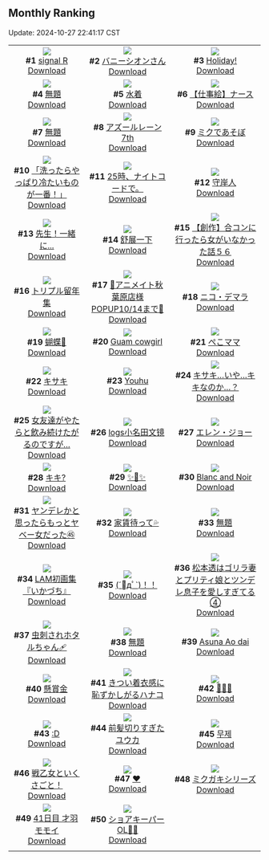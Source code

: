 ## Monthly Ranking
Update: 2024-10-27 22:41:17 CST

|      |      |      |
| :----: | :----: | :----: |
| ![](https://i.pixiv.re/c/240x480/img-master/img/2024/09/29/00/00/35/122857414_p0_master1200.jpg)<br>**#1** [signal R](https://www.pixiv.net/artworks/122857414)<br>[Download](https://i.pixiv.re/img-original/img/2024/09/29/00/00/35/122857414_p0.jpg) | ![](https://i.pixiv.re/c/240x480/img-master/img/2024/09/29/00/02/15/122857634_p0_master1200.jpg)<br>**#2** [バニーシオンさん](https://www.pixiv.net/artworks/122857634)<br>[Download](https://i.pixiv.re/img-original/img/2024/09/29/00/02/15/122857634_p0.png) | ![](https://i.pixiv.re/c/240x480/img-master/img/2024/09/29/01/04/08/122859914_p0_master1200.jpg)<br>**#3** [Holiday!](https://www.pixiv.net/artworks/122859914)<br>[Download](https://i.pixiv.re/img-original/img/2024/09/29/01/04/08/122859914_p0.png) |
| ![](https://i.pixiv.re/c/240x480/img-master/img/2024/09/29/08/34/57/122866395_p0_master1200.jpg)<br>**#4** [無題](https://www.pixiv.net/artworks/122866395)<br>[Download](https://i.pixiv.re/img-original/img/2024/09/29/08/34/57/122866395_p0.png) | ![](https://i.pixiv.re/c/240x480/img-master/img/2024/09/29/17/13/38/122877795_p0_master1200.jpg)<br>**#5** [水着](https://www.pixiv.net/artworks/122877795)<br>[Download](https://i.pixiv.re/img-original/img/2024/09/29/17/13/38/122877795_p0.jpg) | ![](https://i.pixiv.re/c/240x480/img-master/img/2024/09/29/17/00/57/122877453_p0_master1200.jpg)<br>**#6** [【仕事絵】ナース](https://www.pixiv.net/artworks/122877453)<br>[Download](https://i.pixiv.re/img-original/img/2024/09/29/17/00/57/122877453_p0.jpg) |
| ![](https://i.pixiv.re/c/240x480/img-master/img/2024/09/29/00/28/42/122858699_p0_master1200.jpg)<br>**#7** [無題](https://www.pixiv.net/artworks/122858699)<br>[Download](https://i.pixiv.re/img-original/img/2024/09/29/00/28/42/122858699_p0.png) | ![](https://i.pixiv.re/c/240x480/img-master/img/2024/09/28/17/15/18/122844326_p0_master1200.jpg)<br>**#8** [アズールレーン7th](https://www.pixiv.net/artworks/122844326)<br>[Download](https://i.pixiv.re/img-original/img/2024/09/28/17/15/18/122844326_p0.jpg) | ![](https://i.pixiv.re/c/240x480/img-master/img/2024/09/27/16/16/46/122811803_p0_master1200.jpg)<br>**#9** [ミクであそぼ](https://www.pixiv.net/artworks/122811803)<br>[Download](https://i.pixiv.re/img-original/img/2024/09/27/16/16/46/122811803_p0.jpg) |
| ![](https://i.pixiv.re/c/240x480/img-master/img/2024/09/28/17/56/08/122845320_p0_master1200.jpg)<br>**#10** [「洗ったらやっぱり冷たいものが一番！」](https://www.pixiv.net/artworks/122845320)<br>[Download](https://i.pixiv.re/img-original/img/2024/09/28/17/56/08/122845320_p0.png) | ![](https://i.pixiv.re/c/240x480/img-master/img/2024/09/29/22/11/14/122887876_p0_master1200.jpg)<br>**#11** [25時、ナイトコードで。](https://www.pixiv.net/artworks/122887876)<br>[Download](https://i.pixiv.re/img-original/img/2024/09/29/22/11/14/122887876_p0.jpg) | ![](https://i.pixiv.re/c/240x480/img-master/img/2024/09/29/12/59/53/122871619_p0_master1200.jpg)<br>**#12** [守岸人](https://www.pixiv.net/artworks/122871619)<br>[Download](https://i.pixiv.re/img-original/img/2024/09/29/12/59/53/122871619_p0.png) |
| ![](https://i.pixiv.re/c/240x480/img-master/img/2024/09/29/00/17/19/122858276_p0_master1200.jpg)<br>**#13** [先生！一緒に...](https://www.pixiv.net/artworks/122858276)<br>[Download](https://i.pixiv.re/img-original/img/2024/09/29/00/17/19/122858276_p0.png) | ![](https://i.pixiv.re/c/240x480/img-master/img/2024/09/29/03/14/53/122862331_p0_master1200.jpg)<br>**#14** [舒展一下](https://www.pixiv.net/artworks/122862331)<br>[Download](https://i.pixiv.re/img-original/img/2024/09/29/03/14/53/122862331_p0.png) | ![](https://i.pixiv.re/c/240x480/img-master/img/2024/09/27/00/00/20/122798134_p0_master1200.jpg)<br>**#15** [【創作】合コンに行ったら女がいなかった話５６](https://www.pixiv.net/artworks/122798134)<br>[Download](https://i.pixiv.re/img-original/img/2024/09/27/00/00/20/122798134_p0.png) |
| ![](https://i.pixiv.re/c/240x480/img-master/img/2024/09/27/16/50/09/122813087_p0_master1200.jpg)<br>**#16** [トリプル留年 集](https://www.pixiv.net/artworks/122813087)<br>[Download](https://i.pixiv.re/img-original/img/2024/09/27/16/50/09/122813087_p0.jpg) | ![](https://i.pixiv.re/c/240x480/img-master/img/2024/09/29/00/15/08/122858198_p0_master1200.jpg)<br>**#17** [🩵アニメイト秋葉原店様POPUP10/14まで🩷](https://www.pixiv.net/artworks/122858198)<br>[Download](https://i.pixiv.re/img-original/img/2024/09/29/00/15/08/122858198_p0.jpg) | ![](https://i.pixiv.re/c/240x480/img-master/img/2024/09/29/13/43/48/122872577_p0_master1200.jpg)<br>**#18** [ニコ・デマラ](https://www.pixiv.net/artworks/122872577)<br>[Download](https://i.pixiv.re/img-original/img/2024/09/29/13/43/48/122872577_p0.jpg) |
| ![](https://i.pixiv.re/c/240x480/img-master/img/2024/09/29/13/44/03/122872592_p0_master1200.jpg)<br>**#19** [蝴蝶🦋](https://www.pixiv.net/artworks/122872592)<br>[Download](https://i.pixiv.re/img-original/img/2024/09/29/13/44/03/122872592_p0.jpg) | ![](https://i.pixiv.re/c/240x480/img-master/img/2024/09/27/17/49/58/122814265_p0_master1200.jpg)<br>**#20** [Guam cowgirl](https://www.pixiv.net/artworks/122814265)<br>[Download](https://i.pixiv.re/img-original/img/2024/09/27/17/49/58/122814265_p0.jpg) | ![](https://i.pixiv.re/c/240x480/img-master/img/2024/09/29/00/54/57/122859612_p0_master1200.jpg)<br>**#21** [ぺこママ](https://www.pixiv.net/artworks/122859612)<br>[Download](https://i.pixiv.re/img-original/img/2024/09/29/00/54/57/122859612_p0.jpg) |
| ![](https://i.pixiv.re/c/240x480/img-master/img/2024/09/29/16/36/51/122876818_p0_master1200.jpg)<br>**#22** [キサキ](https://www.pixiv.net/artworks/122876818)<br>[Download](https://i.pixiv.re/img-original/img/2024/09/29/16/36/51/122876818_p0.jpg) | ![](https://i.pixiv.re/c/240x480/img-master/img/2024/09/29/17/36/33/122878409_p0_master1200.jpg)<br>**#23** [Youhu](https://www.pixiv.net/artworks/122878409)<br>[Download](https://i.pixiv.re/img-original/img/2024/09/29/17/36/33/122878409_p0.png) | ![](https://i.pixiv.re/c/240x480/img-master/img/2024/09/27/19/11/46/122816507_p0_master1200.jpg)<br>**#24** [キサキ…いや…キキなのか…？](https://www.pixiv.net/artworks/122816507)<br>[Download](https://i.pixiv.re/img-original/img/2024/09/27/19/11/46/122816507_p0.png) |
| ![](https://i.pixiv.re/c/240x480/img-master/img/2024/09/28/19/00/01/122847151_p0_master1200.jpg)<br>**#25** [女友達がやたらと飲み続けたがるのですが…](https://www.pixiv.net/artworks/122847151)<br>[Download](https://i.pixiv.re/img-original/img/2024/09/28/19/00/01/122847151_p0.png) | ![](https://i.pixiv.re/c/240x480/img-master/img/2024/09/28/12/18/09/122838160_p0_master1200.jpg)<br>**#26** [logs小名田文镜](https://www.pixiv.net/artworks/122838160)<br>[Download](https://i.pixiv.re/img-original/img/2024/09/28/12/18/09/122838160_p0.jpg) | ![](https://i.pixiv.re/c/240x480/img-master/img/2024/10/08/18/07/45/122878742_p0_master1200.jpg)<br>**#27** [エレン・ジョー](https://www.pixiv.net/artworks/122878742)<br>[Download](https://i.pixiv.re/img-original/img/2024/10/08/18/07/45/122878742_p0.png) |
| ![](https://i.pixiv.re/c/240x480/img-master/img/2024/09/27/17/07/29/122813437_p0_master1200.jpg)<br>**#28** [キキ?](https://www.pixiv.net/artworks/122813437)<br>[Download](https://i.pixiv.re/img-original/img/2024/09/27/17/07/29/122813437_p0.jpg) | ![](https://i.pixiv.re/c/240x480/img-master/img/2024/09/29/08/22/24/122866192_p0_master1200.jpg)<br>**#29** [✨👗✨](https://www.pixiv.net/artworks/122866192)<br>[Download](https://i.pixiv.re/img-original/img/2024/09/29/08/22/24/122866192_p0.png) | ![](https://i.pixiv.re/c/240x480/img-master/img/2024/09/28/21/05/05/122851194_p0_master1200.jpg)<br>**#30** [Blanc and Noir](https://www.pixiv.net/artworks/122851194)<br>[Download](https://i.pixiv.re/img-original/img/2024/09/28/21/05/05/122851194_p0.jpg) |
| ![](https://i.pixiv.re/c/240x480/img-master/img/2024/09/29/00/01/03/122857502_p0_master1200.jpg)<br>**#31** [ヤンデレかと思ったらもっとヤベー女だった㊺](https://www.pixiv.net/artworks/122857502)<br>[Download](https://i.pixiv.re/img-original/img/2024/09/29/00/01/03/122857502_p0.png) | ![](https://i.pixiv.re/c/240x480/img-master/img/2024/10/01/00/00/20/122922574_p0_master1200.jpg)<br>**#32** [家賃待って💦](https://www.pixiv.net/artworks/122922574)<br>[Download](https://i.pixiv.re/img-original/img/2024/10/01/00/00/20/122922574_p0.jpg) | ![](https://i.pixiv.re/c/240x480/img-master/img/2024/09/29/00/00/34/122857406_p0_master1200.jpg)<br>**#33** [無題](https://www.pixiv.net/artworks/122857406)<br>[Download](https://i.pixiv.re/img-original/img/2024/09/29/00/00/34/122857406_p0.jpg) |
| ![](https://i.pixiv.re/c/240x480/img-master/img/2024/09/27/00/02/24/122798429_p0_master1200.jpg)<br>**#34** [LAM初画集『いかづち』](https://www.pixiv.net/artworks/122798429)<br>[Download](https://i.pixiv.re/img-original/img/2024/09/27/00/02/24/122798429_p0.jpg) | ![](https://i.pixiv.re/c/240x480/img-master/img/2024/09/27/19/30/05/122816985_p0_master1200.jpg)<br>**#35** [(´ﾟдﾟ`)！！](https://www.pixiv.net/artworks/122816985)<br>[Download](https://i.pixiv.re/img-original/img/2024/09/27/19/30/05/122816985_p0.jpg) | ![](https://i.pixiv.re/c/240x480/img-master/img/2024/09/30/04/56/29/122886870_p0_master1200.jpg)<br>**#36** [松本透はゴリラ妻とプリティ娘とツンデレ息子を愛しすぎてる④](https://www.pixiv.net/artworks/122886870)<br>[Download](https://i.pixiv.re/img-original/img/2024/09/30/04/56/29/122886870_p0.jpg) |
| ![](https://i.pixiv.re/c/240x480/img-master/img/2024/09/28/21/01/46/122851096_p0_master1200.jpg)<br>**#37** [虫刺されホタルちゃん🩹](https://www.pixiv.net/artworks/122851096)<br>[Download](https://i.pixiv.re/img-original/img/2024/09/28/21/01/46/122851096_p0.png) | ![](https://i.pixiv.re/c/240x480/img-master/img/2024/10/17/13/17/52/122847814_p0_master1200.jpg)<br>**#38** [無題](https://www.pixiv.net/artworks/122847814)<br>[Download](https://i.pixiv.re/img-original/img/2024/10/17/13/17/52/122847814_p0.jpg) | ![](https://i.pixiv.re/c/240x480/img-master/img/2024/09/30/21/02/47/122915637_p0_master1200.jpg)<br>**#39** [Asuna  Ao dai](https://www.pixiv.net/artworks/122915637)<br>[Download](https://i.pixiv.re/img-original/img/2024/09/30/21/02/47/122915637_p0.jpg) |
| ![](https://i.pixiv.re/c/240x480/img-master/img/2024/09/29/20/25/59/122883880_p0_master1200.jpg)<br>**#40** [懸賞金](https://www.pixiv.net/artworks/122883880)<br>[Download](https://i.pixiv.re/img-original/img/2024/09/29/20/25/59/122883880_p0.jpg) | ![](https://i.pixiv.re/c/240x480/img-master/img/2024/10/01/00/36/11/122924336_p0_master1200.jpg)<br>**#41** [きつい着衣感に恥ずかしがるハナコ](https://www.pixiv.net/artworks/122924336)<br>[Download](https://i.pixiv.re/img-original/img/2024/10/01/00/36/11/122924336_p0.jpg) | ![](https://i.pixiv.re/c/240x480/img-master/img/2024/09/28/13/06/43/122839107_p0_master1200.jpg)<br>**#42** [🍁🍁🍁](https://www.pixiv.net/artworks/122839107)<br>[Download](https://i.pixiv.re/img-original/img/2024/09/28/13/06/43/122839107_p0.png) |
| ![](https://i.pixiv.re/c/240x480/img-master/img/2024/09/29/13/08/27/122871837_p0_master1200.jpg)<br>**#43** [:D](https://www.pixiv.net/artworks/122871837)<br>[Download](https://i.pixiv.re/img-original/img/2024/09/29/13/08/27/122871837_p0.jpg) | ![](https://i.pixiv.re/c/240x480/img-master/img/2024/09/29/00/00/16/122857310_p0_master1200.jpg)<br>**#44** [前髪切りすぎたユウカ](https://www.pixiv.net/artworks/122857310)<br>[Download](https://i.pixiv.re/img-original/img/2024/09/29/00/00/16/122857310_p0.png) | ![](https://i.pixiv.re/c/240x480/img-master/img/2024/09/28/00/01/06/122825747_p0_master1200.jpg)<br>**#45** [무제](https://www.pixiv.net/artworks/122825747)<br>[Download](https://i.pixiv.re/img-original/img/2024/09/28/00/01/06/122825747_p0.jpg) |
| ![](https://i.pixiv.re/c/240x480/img-master/img/2024/09/29/01/15/20/122860204_p0_master1200.jpg)<br>**#46** [戦乙女といくさごと！](https://www.pixiv.net/artworks/122860204)<br>[Download](https://i.pixiv.re/img-original/img/2024/09/29/01/15/20/122860204_p0.jpg) | ![](https://i.pixiv.re/c/240x480/img-master/img/2024/09/29/00/00/24/122857357_p0_master1200.jpg)<br>**#47** [❤](https://www.pixiv.net/artworks/122857357)<br>[Download](https://i.pixiv.re/img-original/img/2024/09/29/00/00/24/122857357_p0.jpg) | ![](https://i.pixiv.re/c/240x480/img-master/img/2024/09/27/15/40/36/122811976_p0_master1200.jpg)<br>**#48** [ミクガキシリーズ](https://www.pixiv.net/artworks/122811976)<br>[Download](https://i.pixiv.re/img-original/img/2024/09/27/15/40/36/122811976_p0.jpg) |
| ![](https://i.pixiv.re/c/240x480/img-master/img/2024/09/28/01/21/29/122828453_p0_master1200.jpg)<br>**#49** [41日目 才羽モモイ](https://www.pixiv.net/artworks/122828453)<br>[Download](https://i.pixiv.re/img-original/img/2024/09/28/01/21/29/122828453_p0.png) | ![](https://i.pixiv.re/c/240x480/img-master/img/2024/09/29/14/00/03/122872951_p0_master1200.jpg)<br>**#50** [ショアキーパーOL👠🦋](https://www.pixiv.net/artworks/122872951)<br>[Download](https://i.pixiv.re/img-original/img/2024/09/29/14/00/03/122872951_p0.png) |
|      |
